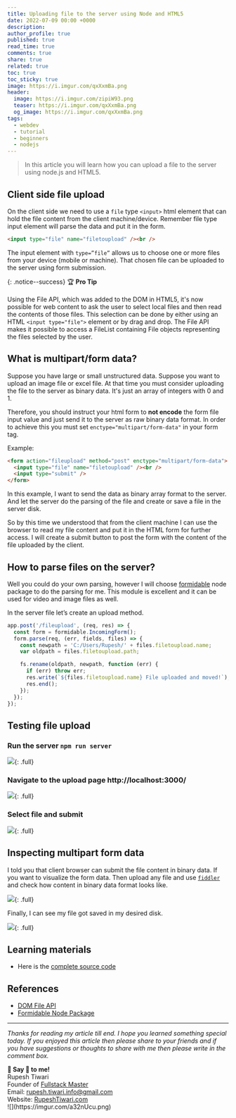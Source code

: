```yaml
---
title: Uploading file to the server using Node and HTML5
date: 2022-07-09 00:00 +0000
description:
author_profile: true
published: true
read_time: true
comments: true
share: true
related: true
toc: true
toc_sticky: true
image: https://i.imgur.com/qxXxmBa.png
header:
  image: https://i.imgur.com/zipiW93.png
  teaser: https://i.imgur.com/qxXxmBa.png
  og_image: https://i.imgur.com/qxXxmBa.png
tags:
  - webdev
  - tutorial
  - beginners
  - nodejs
---
```


> In this article you will learn how you can upload a file to the server using node.js and HTML5.

## Client side file upload

On the client side we need to use a `file` type `<input>` html element that can hold the file content from the client machine/device. Remember file type input element will parse the data and put it in the form.

```html
<input type="file" name="filetoupload" /><br />
```

The input element with `type=”file”` allows us to choose one or more files from your device (mobile or machine). That chosen file can be uploaded to the server using form submission.

{: .notice--success}
🏆 **Pro Tip** \
\
Using the File API, which was added to the DOM in HTML5, it's now possible for web content to ask the user to select local files and then read the contents of those files. This selection can be done by either using an HTML `<input type="file">` element or by drag and drop. The File API makes it possible to access a FileList containing File objects representing the files selected by the user.

## What is multipart/form data?

Suppose you have large or small unstructured data. Suppose you want to upload an image file or excel file. At that time you must consider uploading the file to the server as binary data. It's just an array of integers with 0 and 1.

Therefore, you should instruct your html form to **not encode** the form file input value and just send it to the server as raw binary data format. In order to achieve this you must set `enctype="multipart/form-data"` in your form tag.

Example:

```html
<form action="fileupload" method="post" enctype="multipart/form-data">
  <input type="file" name="filetoupload" /><br />
  <input type="submit" />
</form>
```

In this example, I want to send the data as binary array format to the server. And let the server do the parsing of the file and create or save a file in the server disk.

So by this time we understood that from the client machine I can use the browser to read my file content and put it in the HTML form for further access. I will create a submit button to post the form with the content of the file uploaded by the client.

## How to parse files on the server?

Well you could do your own parsing, however I will choose [formidable](https://www.npmjs.com/package/formidable) node package to do the parsing for me. This module is excellent and it can be used for video and image files as well.

In the server file let’s create an upload method.

```ts
app.post('/fileupload', (req, res) => {
  const form = formidable.IncomingForm();
  form.parse(req, (err, fields, files) => {
    const newpath = 'C:/Users/Rupesh/' + files.filetoupload.name;
    var oldpath = files.filetoupload.path;

    fs.rename(oldpath, newpath, function (err) {
      if (err) throw err;
      res.write(`${files.filetoupload.name} File uploaded and moved!`);
      res.end();
    });
  });
});
```

## Testing file upload

### Run the server `npm run server`

![](https://i.imgur.com/qCbTbnB.png){: .full}

### Navigate to the upload page http://localhost:3000/

![](https://i.imgur.com/ZS6l9fw.png){: .full}

### Select file and submit

![](https://i.imgur.com/r1Iz2mM.png){: .full}

## Inspecting multipart form data

I told you that client browser can submit the file content in binary data. If you want to visualize the form data. Then upload any file and use [`fiddler`](https://www.telerik.com/fiddler) and check how content in binary data format looks like.

![](https://i.imgur.com/NlnKSAp.png){: .full}

Finally, I can see my file got saved in my desired disk.

![](https://i.imgur.com/pOVx2DS.png){: .full}

## Learning materials

- Here is the [complete source code](https://github.com/rupeshtiwari/coding-example-upload-file)

## References

- [DOM File API](https://developer.mozilla.org/en-US/docs/Web/API/File/Using_files_from_web_applications)
- [Formidable Node Package](https://www.npmjs.com/package/formidable)

---

_Thanks for reading my article till end. I hope you learned something special today. If you enjoyed this article then please share to your friends and if you have suggestions or thoughts to share with me then please write in the comment box._

<div class="notice--success">
<strong>💖 Say 👋 to me!</strong>
<br>Rupesh Tiwari
<br>Founder of <a href="https://www.fullstackmaster.net">Fullstack Master </a>
<br>Email: <a href="mailto:rupesh.tiwari.info@gmail.com?subject=Hi">rupesh.tiwari.info@gmail.com</a>
<br>Website: <a href="https://www.rupeshtiwari.com">RupeshTiwari.com </a>
</div>
![](https://imgur.com/a32nUcu.png)
